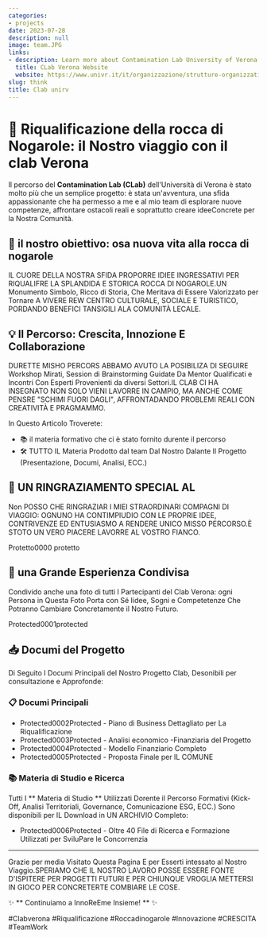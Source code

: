 ```yaml
---
categories:
- projects
date: 2023-07-28
description: null
image: team.JPG
links:
- description: Learn more about Contamination Lab University of Verona
  title: CLab Verona Website
  website: https://www.univr.it/it/organizzazione/strutture-organizzative/uffici-amministrativi/area-ricerca-trasferimento-tecnologico-e-terza-missione/ufficio-ricerca-e-terza-missione/contamination-lab
slug: think
title: Clab unirv
---
```


<!-- hash: 4b32773eee31 -->
# 🚀 Riqualificazione della rocca di Nogarole: il Nostro viaggio con il clab Verona

Il percorso del **Contamination Lab (CLab)** dell'Università di Verona è stato molto più che un semplice progetto: è stata un'avventura, una sfida appassionante che ha permesso a me e al mio team di esplorare nuove competenze, affrontare ostacoli reali e soprattutto creare ideeConcrete per la Nostra Comunità.

## 🌿 il nostro obiettivo: osa nuova vita alla rocca di nogarole

IL CUORE DELLA NOSTRA SFIDA PROPORRE IDIEE INGRESSATIVI PER RIQUALIFRE LA SPLANDIDA E STORICA ROCCA DI NOGAROLE.UN Monumento Simbolo, Ricco di Storia, Che Meritava di Essere Valorizzato per Tornare A VIVERE REW CENTRO CULTURALE, SOCIALE E TURISTICO, PORDANDO BENEFICI TANSIGILI ALA COMUNITÀ LECALE.

## 💡 Il Percorso: Crescita, Innozione E Collaborazione

DURETTE MISHO PERCORS ABBAMO AVUTO LA POSIBILIZA DI SEGUIRE Workshop Mirati, Session di Brainstorming Guidate Da Mentor Qualificati e Incontri Con Esperti Provenienti da diversi Settori.IL CLAB CI HA INSEGNATO NON SOLO VIENI LAVORRE IN CAMPIO, MA ANCHE COME PENSRE "SCHIMI FUORI DAGLI", AFFRONTADANDO PROBLEMI REALI CON CREATIVITÀ E PRAGMAMMO.

In Questo Articolo Troverete:

- 📚 il materia formativo che ci è stato fornito durente il percorso
- 🛠️ TUTTO IL Materia Prodotto dal team Dal Nostro Dalante Il Progetto (Presentazione, Documi, Analisi, ECC.)

## 🎉 UN RINGRAZIAMENTO SPECIAL AL

Non POSSO CHE RINGRAZIAR I MIEI STRAORDINARI COMPAGNI DI VIAGGIO: OGNUNO ​​HA CONTIMPIUDIO CON LE PROPRIE IDEE, CONTRIVENZE ED ENTUSIASMO A RENDERE UNICO MISSO PERCORSO.È STOTO UN VERO PIACERE LAVORRE AL VOSTRO FIANCO.

Protetto0000 protetto

## 🌟 una Grande Esperienza Condivisa

Condivido anche una foto di tutti I Partecipanti del Clab Verona: ogni Persona in Questa Foto Porta con Sé Iidee, Sogni e Competetenze Che Potranno Cambiare Concretamente il Nostro Futuro.

Protected0001protected

## 📥 Documi del Progetto

Di Seguito I Documi Principali del Nostro Progetto Clab, Desonibili per consultazione e Approfonde:

### 📋 Documi Principali

- Protected0002Protected - Piano di Business Dettagliato per La Riqualificazione
- Protected0003Protected - Analisi economico -Finanziaria del Progetto
- Protected0004Protected - Modello Finanziario Completo
- Protected0005Protected - Proposta Finale per IL COMUNE

### 📚 Materia di Studio e Ricerca

Tutti I ** Materia di Studio ** Utilizzati Dorente il Percorso Formativi (Kick-Off, Analisi Territoriali, Governance, Comunicazione ESG, ECC.) Sono disponibili per IL Download in UN ARCHIVIO Completo:

- Protected0006Protected - Oltre 40 File di Ricerca e Formazione Utilizzati per SviluPare le Concorrenzia

---

Grazie per media Visitato Questa Pagina E per Esserti intessato al Nostro Viaggio.SPERIAMO CHE IL NOSTRO LAVORO POSSE ESSERE FONTE D'ISPITERE PER PROGETTI FUTURI E PER CHIUNQUE VROGLIA METTERSI IN GIOCO PER CONCRETERTE COMBIARE LE COSE.

✨ ** Continuiamo a InnoReEme Insieme! ** ✨

#Clabverona #Riqualificazione #Roccadinogarole #Innovazione #CRESCITA #TeamWork